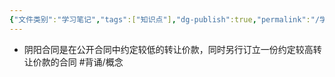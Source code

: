 ```yaml
---
{"文件类别":"学习笔记","tags":["知识点"],"dg-publish":true,"permalink":"/学习笔记/知识点cheese/阴阳合同/","dgPassFrontmatter":true,"created":"2024-07-16T21:27:48.735+08:00","updated":"2024-09-15T18:58:28.827+08:00"}
---
```


- 阴阳合同是在公开合同中约定较低的转让价款，同时另行订立一份约定较高转让价款的合同 #背诵/概念 